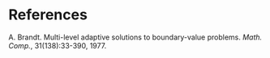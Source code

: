 # References

A. Brandt. Multi-level adaptive solutions to boundary-value problems. *Math. Comp.*, 31(138):33-390, 1977.
